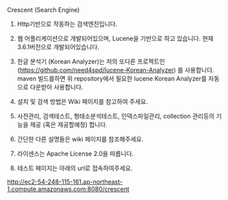 Crescent (Search Engine)

1. Http기반으로 작동하는 검색엔진입니다.

2. 웹 어플리케이션으로 개발되어있으며, Lucene을 기반으로 하고 있습니다.
현재 3.6.1버전으로 개발되어있습니다.

3. 한글 분석기 (Korean Analyzer)는 저의 또다른 프로젝트인 (https://github.com/need4spd/lucene-Korean-Analyzer)
를 사용합니다. maven 빌드를하면 위 repository에서 필요한 lucene Korean Analyzer를 자동으로 다운받아 사용합니다.

4. 설치 및 검색 방법은 Wiki 페이지를 참고하여 주세요.

5. 사전관리, 검색테스트, 형태소분석테스트, 인덱스파일관리, collection 관리등의 기능을 제공 (혹은 제공할예정) 합니다.

6. 간단한 다른 설명들은 wiki 페이지를 참조해주세요.

7. 라이센스는 Apache License 2.0을 따릅니다.

8. 테스트 페이지는 아래의 url로 접속하여주세요.

http://ec2-54-248-115-161.ap-northeast-1.compute.amazonaws.com:8080/crescent


